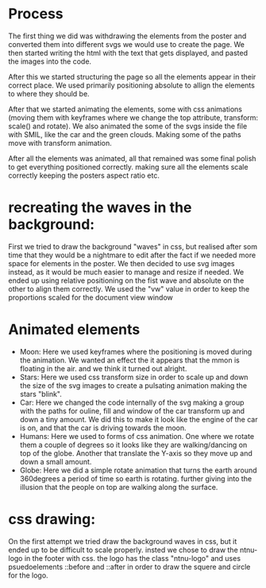 # Process 
The first thing we did was withdrawing the elements from the poster and converted them into different svgs we would use to create the page. We then started writing the html with the text that gets displayed, and pasted the images into the code.

After this we started structuring the page so all the elements appear in their correct place. We used primarily positioning absolute to allign the elements to where they should be.

After that we started animating the elements, some with css animations (moving them with keyframes where we change the top attribute, transform: scale() and rotate).
We also animated the some of the svgs inside the file with SMIL, like the car and the green clouds. Making some of the paths move with transform animation.

After all the elements was animated, all that remained was some final polish to get everything positioned correctly. making sure all the elements scale correctly keeping the posters aspect ratio etc.
# recreating the waves in the background:
First we tried to draw the background "waves" in css, but realised after som time that they would be a nightmare to edit after the fact if we needed more space for elements in the poster. We then decided to use svg images instead, as it would be much easier to manage and resize if needed. 
We ended up using relative positioning on the fist wave and absolute on the other to align them correctly. We used the "vw" value in order to keep the proportions scaled for the document view window

# Animated elements
- Moon: Here we used keyframes where the positioning is moved during the animation. We wanted an effect the it appears that the mmon is floating in the air. and we think it turned out alright.
- Stars: Here we used css transform size in order to scale up and down the size of the svg images to create a pulsating animation making the stars "blink".
- Car: Here we changed the code internally of the svg making a group with the paths for ouline, fill and window of the car transform up and down a tiny amount. We did this to make it look like the engine of the car is on, and that the car is driving towards the moon.
- Humans: Here we used to forms of css animation. One where we rotate them a couple of degrees so it looks like they are walking/dancing on top of the globe. Another that translate the Y-axis so they move up and down a small amount.
- Globe: Here we did a simple rotate animation that turns the earth around 360degrees a period of time so earth is rotating. further giving into the illusion that the people on top are walking along the surface.

# css drawing:
On the first attempt we tried draw the background waves in css, but it ended up to be difficult to scale properly. insted we chose to draw the ntnu-logo in the footer with css. the logo has the class "ntnu-logo" and uses psuedoelements ::before and ::after in order to draw the squere and circle for the logo.


